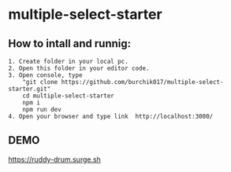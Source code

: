 # multiple-select-starter

## How to intall and runnig:

    1. Create folder in your local pc.
    2. Open this folder in your editor code.
    3. Open console, type
        "git clone https://github.com/burchik017/multiple-select-starter.git"
        cd multiple-select-starter
        npm i
        npm run dev
    4. Open your browser and type link  http://localhost:3000/

## DEMO

https://ruddy-drum.surge.sh
